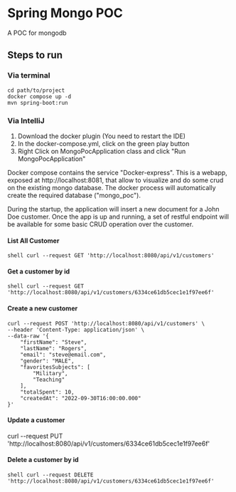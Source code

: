 # Spring Mongo POC

A POC for mongodb

## Steps to run

### Via terminal

```shell
cd path/to/project
docker compose up -d 
mvn spring-boot:run
```

### Via IntelliJ

1. Download the docker plugin (You need to restart the IDE)
2. In the docker-compose.yml, click on the green play button
3. Right Click on MongoPocApplication class and click "Run MongoPocApplication"

Docker compose contains the service "Docker-express". This is a webapp, exposed
at http://localhost:8081,
that allow to visualize and do some crud on the existing mongo database. The docker process will
automatically create the required database ("mongo_poc").

During the startup, the application will insert a new document for a John Doe customer. Once the app
is up and running, a set of restful endpoint will be available for some basic CRUD operation over
the customer.

#### List All Customer
```shell curl --request GET 'http://localhost:8080/api/v1/customers'```

#### Get a customer by id
```shell curl --request GET 'http://localhost:8080/api/v1/customers/6334ce61db5cec1e1f97ee6f'```

#### Create a new customer
```
curl --request POST 'http://localhost:8080/api/v1/customers' \
--header 'Content-Type: application/json' \
--data-raw '{
    "firstName": "Steve",
    "lastName": "Rogers",
    "email": "steve@email.com",
    "gender": "MALE",
    "favoritesSubjects": [
        "Military",
        "Teaching"
    ],
    "totalSpent": 10,
    "createdAt": "2022-09-30T16:00:00.000"
}'
```

#### Update a customer
curl --request PUT 'http://localhost:8080/api/v1/customers/6334ce61db5cec1e1f97ee6f'

#### Delete a customer by id
```shell curl --request DELETE 'http://localhost:8080/api/v1/customers/6334ce61db5cec1e1f97ee6f'```